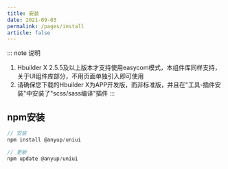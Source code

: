 ```yaml
---
title: 安装
date: 2021-09-03
permalink: /pages/install
article: false
---
```


::: note 说明
1. Hbuilder X 2.5.5及以上版本才支持使用easycom模式，本组件库同样支持，关于UI组件库部分，不用页面单独引入即可使用
2. 请确保您下载的Hbuilder X为APP开发版，而非标准版，并且在"工具-插件安装"中安装了"scss/sass编译"插件
:::

## npm安装
```js
// 安装
npm install @anyup/uniui

// 更新
npm update @anyup/uniui

```
